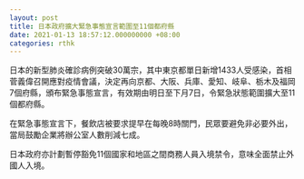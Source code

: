 ```yaml
---
layout: post
title: 日本政府擴大緊急事態宣言範圍至11個都府縣
date: 2021-01-13 18:57:12.000000000 +08:00
categories: rthk
---
```


日本的新型肺炎確診病例突破30萬宗，其中東京都單日新增1433人受感染，首相菅義偉召開應對疫情會議，決定再向京都、大阪、兵庫、愛知、岐阜、栃木及福岡7個府縣，頒布緊急事態宣言，有效期由明日至下月7日，令緊急狀態範圍擴大至11個都府縣。

在緊急事態宣言下，餐飲店被要求提早在每晚8時關門，民眾要避免非必要外出，當局鼓勵企業將辦公室人數削減七成。

日本政府亦計劃暫停豁免11個國家和地區之間商務人員入境禁令，意味全面禁止外國人入境。

